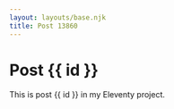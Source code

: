 ```yaml
---
layout: layouts/base.njk
title: Post 13860
---
```


# Post {{ id }}

This is post {{ id }} in my Eleventy project.
